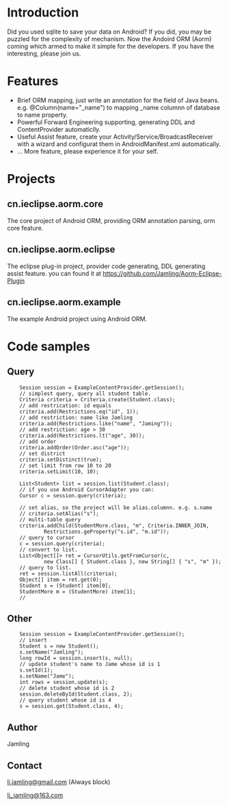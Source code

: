 # Introduction

Did you used sqlite to save your data on Android? If you did, you may be puzzled for the complexity of mechanism. Now the Andoird ORM (Aorm) coming which armed to make it simple for the developers. If you have the interesting, please join us.

# Features
* Brief ORM mapping, just write an annotation for the field of Java beans. e.g. @Column(name="_name") to mapping _name columnn of database to name property.
* Powerful Forward Engineering supporting, generating DDL and ContentProvider automaticlly.
* Useful Assist feature, create your Activity/Service/BroadcastReceiver with a wizard and configurat them in AndroidManifest.xml automatically.
* ...
More feature, please experience it for your self.

# Projects
## cn.ieclipse.aorm.core
The core project of Android ORM, providing ORM annotation parsing, orm core feature.
## cn.ieclipse.aorm.eclipse
The eclipse plug-in project, provider code generating, DDL generating assist feature. you can found it at https://github.com/Jamling/Aorm-Eclipse-Plugin

## cn.ieclipse.aorm.example
The example Android project using Android ORM.

# Code samples

## Query

        Session session = ExampleContentProvider.getSession();
        // simplest query, query all student table.
        Criteria criteria = Criteria.create(Student.class);
        // add restrication: id equals
        criteria.add(Restrictions.eq("id", 1));
        // add restriction: name like Jamling
        criteria.add(Restrictions.like("name", "Jaming"));
        // add restriction: age > 30
        criteria.add(Restrictions.lt("age", 30));
        // add order
        criteria.addOrder(Order.asc("age"));
        // set district
        criteria.setDistinct(true);
        // set limit from row 10 to 20
        criteria.setLimit(10, 10);

        List<Student> list = session.list(Student.class);
        // if you use Android CursorAdapter you can:
        Cursor c = session.query(criteria);

        // set alias, so the project will be alias.columnn. e.g. s.name
        // criteria.setAlias("s");
        // multi-table query
        criteria.addChild(StudentMore.class, "m", Criteria.INNER_JOIN,
                Restrictions.geProperty("s.id", "m.id"));
        // query to cursor
        c = session.query(criteria);
        // convert to list.
        List<Object[]> ret = CursorUtils.getFromCursor(c,
                new Class[] { Student.class }, new String[] { "s", "m" });
        // query to list.
        ret = session.listAll(criteria);
        Object[] item = ret.get(0);
        Student s = (Student) item[0];
        StudentMore m = (StudentMore) item[1];
        //

## Other
        Session session = ExampleContentProvider.getSession();
        // insert
        Student s = new Student();
        s.setName("Jamling");
        long rowId = session.insert(s, null);
        // update student's name to Jame whose id is 1
        s.setId(1);
        s.setName("Jame");
        int rows = session.update(s);
        // delete student whose id is 2
        session.deleteById(Student.class, 2);
        // query student whose id is 4
        s = session.get(Student.class, 4);

## Author
Jamling 

## Contact 
li.jamling@gmail.com (Always block)

li_jamling@163.com
